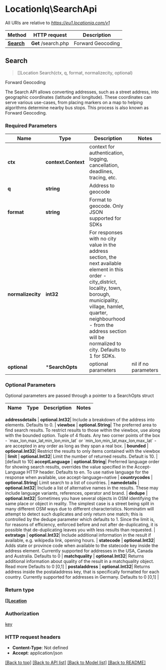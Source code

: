 # LocationIq\SearchApi

All URIs are relative to *https://eu1.locationiq.com/v1*

Method | HTTP request | Description
------------- | ------------- | -------------
[**Search**](SearchApi.md#Search) | **Get** /search.php | Forward Geocoding



## Search

> []Location Search(ctx, q, format, normalizecity, optional)

Forward Geocoding

The Search API allows converting addresses, such as a street address, into geographic coordinates (latitude and longitude). These coordinates can serve various use-cases, from placing markers on a map to helping algorithms determine nearby bus stops. This process is also known as Forward Geocoding.

### Required Parameters


Name | Type | Description  | Notes
------------- | ------------- | ------------- | -------------
**ctx** | **context.Context** | context for authentication, logging, cancellation, deadlines, tracing, etc.
**q** | **string**| Address to geocode | 
**format** | **string**| Format to geocode. Only JSON supported for SDKs | 
**normalizecity** | **int32**| For responses with no city value in the address section, the next available element in this order - city_district, locality, town, borough, municipality, village, hamlet, quarter, neighbourhood - from the address section will be normalized to city. Defaults to 1 for SDKs. | 
 **optional** | ***SearchOpts** | optional parameters | nil if no parameters

### Optional Parameters

Optional parameters are passed through a pointer to a SearchOpts struct


Name | Type | Description  | Notes
------------- | ------------- | ------------- | -------------



 **addressdetails** | **optional.Int32**| Include a breakdown of the address into elements. Defaults to 0. | 
 **viewbox** | **optional.String**| The preferred area to find search results.  To restrict results to those within the viewbox, use along with the bounded option. Tuple of 4 floats. Any two corner points of the box - &#x60;max_lon,max_lat,min_lon,min_lat&#x60; or &#x60;min_lon,min_lat,max_lon,max_lat&#x60; - are accepted in any order as long as they span a real box.  | 
 **bounded** | **optional.Int32**| Restrict the results to only items contained with the viewbox | 
 **limit** | **optional.Int32**| Limit the number of returned results. Default is 10. | [default to 10]
 **acceptLanguage** | **optional.String**| Preferred language order for showing search results, overrides the value specified in the Accept-Language HTTP header. Defaults to en. To use native language for the response when available, use accept-language&#x3D;native | 
 **countrycodes** | **optional.String**| Limit search to a list of countries. | 
 **namedetails** | **optional.Int32**| Include a list of alternative names in the results. These may include language variants, references, operator and brand. | 
 **dedupe** | **optional.Int32**| Sometimes you have several objects in OSM identifying the same place or object in reality. The simplest case is a street being split in many different OSM ways due to different characteristics. Nominatim will attempt to detect such duplicates and only return one match; this is controlled by the dedupe parameter which defaults to 1. Since the limit is, for reasons of efficiency, enforced before and not after de-duplicating, it is possible that de-duplicating leaves you with less results than requested. | 
 **extratags** | **optional.Int32**| Include additional information in the result if available, e.g. wikipedia link, opening hours. | 
 **statecode** | **optional.Int32**| Adds state or province code when available to the statecode key inside the address element. Currently supported for addresses in the USA, Canada and Australia. Defaults to 0 | 
 **matchquality** | **optional.Int32**| Returns additional information about quality of the result in a matchquality object. Read more Defaults to 0 [0,1] | 
 **postaladdress** | **optional.Int32**| Returns address inside the postaladdress key, that is specifically formatted for each country. Currently supported for addresses in Germany. Defaults to 0 [0,1] | 

### Return type

[**[]Location**](location.md)

### Authorization

[key](../README.md#key)

### HTTP request headers

- **Content-Type**: Not defined
- **Accept**: application/json

[[Back to top]](#) [[Back to API list]](../README.md#documentation-for-api-endpoints)
[[Back to Model list]](../README.md#documentation-for-models)
[[Back to README]](../README.md)

